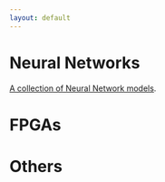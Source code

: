 ```yaml
---
layout: default
---
```


# [](#nn)Neural Networks
[A collection of Neural Network models](model_summary).
# [](#fpga)FPGAs
# [](#fpga)Others
